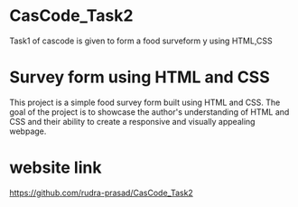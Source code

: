 # CasCode_Task2
Task1 of cascode is given to form a food surveform y using HTML,CSS
# Survey form using HTML and CSS
This project is a simple food survey form built using HTML and CSS. The goal of the project is to showcase the author's understanding of HTML and CSS and their ability to create a responsive and visually appealing webpage.
# website link
https://github.com/rudra-prasad/CasCode_Task2
